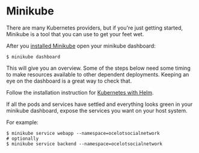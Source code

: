 # Minikube

There are many Kubernetes providers, but if you're just getting started, Minikube is a tool that you can use to get your feet wet.

After you [installed Minikube](https://kubernetes.io/docs/tasks/tools/install-minikube/)
open your minikube dashboard:

```text
$ minikube dashboard
```

This will give you an overview. Some of the steps below need some timing to make resources available to other dependent deployments. Keeping an eye on the dashboard is a great way to check that.

Follow the installation instruction for [Kubernetes with Helm](./deployment/src/kubernetes/README.md).

If all the pods and services have settled and everything looks green in your
minikube dashboard, expose the services you want on your host system.

For example:

```text
$ minikube service webapp --namespace=ocelotsocialnetwork
# optionally
$ minikube service backend --namespace=ocelotsocialnetwork
```
